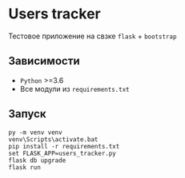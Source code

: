 # Users tracker
Тестовое приложение на свзке `flask` + `bootstrap`


## Зависимости
- `Python` >=3.6
- Все модули из `requirements.txt`


## Запуск
```
py -m venv venv
venv\Scripts\activate.bat
pip install -r requirements.txt
set FLASK_APP=users_tracker.py
flask db upgrade
flask run
```